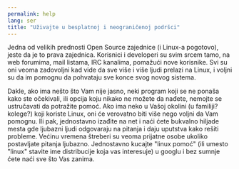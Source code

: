 ```yaml
---
permalink: help
lang: ser
title: "Uživajte u besplatnoj i neograničenoj podršci"
---
```


Jedna od velikih prednosti Open Source zajednice (i Linux-a
pogotovo), jeste da je to prava zajednica. Korisnici i developeri
su svim srcem tamo, na web forumima, mail listama, IRC kanalima, 
pomažući nove korisnike. Svi su oni veoma zadovoljni kad vide da sve više i više
ljudi prelazi na Linux, i voljni su da im pomognu da pohvataju sve konce svog 
novog sistema. 

Dakle, ako ima nešto što Vam nije jasno, neki program koji se ne ponaša 
kako ste očekivali, ili opcija koju nikako ne možete da nađete,
nemojte se ustručavati da potražite pomoć. Ako ima neko u Vašoj okolini
(u familiji? kolege?) koji koriste Linux, oni će verovatno biti više nego
voljni da Vam pomognu. Ili pak, jednostavno izađite na net i naći ćete
bukvalno hiljade mesta gde ljubazni ljudi odgovaraju na pitanja i daju uputstva
kako rešiti probleme. Većinu vremena štreberi su veoma prijatne osobe
ukoliko postavljate pitanja ljubazno. Jednostavno kucajte "linux pomoć"
(ili umesto "linux" stavite ime distribucije koja vas interesuje)
u googlu i bez sumnje ćete naći sve što Vas zanima.




